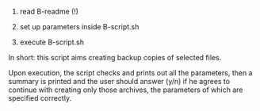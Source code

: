 1) read B-readme (!)

2) set up parameters inside B-script.sh

3) execute B-script.sh 



In short: this script aims creating backup copies of selected files.

Upon execution, the script checks and prints out all the parameters,
then a summary is printed and the user should answer (y/n) if he agrees to continue with creating only those archives, 
the parameters of which are specified correctly.







